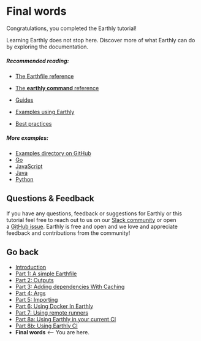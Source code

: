# Final words

Congratulations, you completed the Earthly tutorial! 

Learning Earthly does not stop here. Discover more of what Earthly can do by exploring the documentation.

##### Recommended reading:

* [The Earthfile reference](../earthfile/earthfile.md)
* [The **earthly command** reference](../earthly-command/earthly-command.md)
* [Guides](https://tinyurl.com/2p8cpnxv) <!-- should be ../earthfile/guides but gitbook produces a 404 link for this -->

* [Examples using Earthly](../examples/examples.md)
* [Best practices](../best-practices/best-practices.md)

##### More examples:

* [Examples directory on GitHub](https://github.com/earthly/earthly/tree/main/examples)
* [Go](https://github.com/earthly/earthly/tree/main/examples/go)
* [JavaScript](https://github.com/earthly/earthly/tree/main/examples/js)
* [Java](https://github.com/earthly/earthly/tree/main/examples/java)
* [Python](https://github.com/earthly/earthly/tree/main/examples/python)

## Questions & Feedback

If you have any questions, feedback or suggestions for Earthly or this tutorial feel free to reach out to us on our [Slack community](https://earthly.dev/slack) or open a [GitHub issue](https://github.com/earthly/earthly/issues). Earthly is free and open and we love and appreciate feedback and contributions from the community!

## Go back

* [Introduction](./basics.md)
* [Part 1: A simple Earthfile](./part-1-a-simple-earthfile.md)
* [Part 2: Outputs](./part-2-outputs.md)
* [Part 3: Adding dependencies With Caching](./part-3-adding-dependencies-with-caching.md)
* [Part 4: Args](./part-4-args.md)
* [Part 5: Importing](./part-5-importing.md)
* [Part 6: Using Docker In Earthly](./part-6-using-docker-with-earthly.md)
* [Part 7: Using remote runners](./part-7-using-remote-runners.md)
* [Part 8a: Using Earthly in your current CI](./part-8a-using-earthly-in-your-current-ci.md)
* [Part 8b: Using Earthly CI](./part-8b-using-earthly-ci.md)
* **Final words** <-- You are here.
